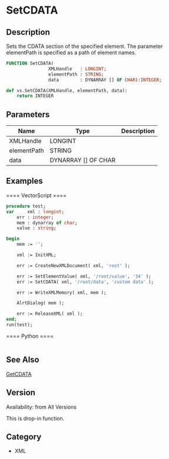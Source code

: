 # SetCDATA

## Description
Sets the CDATA section of the specified element. The parameter elementPath is specified as a path of element names.

```pascal
FUNCTION SetCDATA(
				XMLHandle   : LONGINT;
				elementPath : STRING;
				data        : DYNARRAY [] OF CHAR):INTEGER;
```

```python
def vs.SetCDATA(XMLHandle, elementPath, data):
    return INTEGER
```

## Parameters
|Name|Type|Description|
|---|---|---|
|XMLHandle|LONGINT|   |
|elementPath|STRING|   |
|data|DYNARRAY [] OF CHAR|   |

## Examples
==== VectorScript ====
```pascal
procedure test;
var 	xml : longint;
	err : integer;
	mem : dynarray of char;
	value : string;

begin
	mem := '';

	xml := InitXML;	

	err := CreateNewXMLDocument( xml, 'root' );

	err := SetElementValue( xml, '/root/value', '34' );
	err := SetCDATA( xml, '/root/data', 'custom data' );

	err := WriteXMLMemory( xml, mem );

	AlrtDialog( mem );

	err := ReleaseXML( xml );
end;
run(test);
```
==== Python ====
```python

```

## See Also
[GetCDATA](GetCDATA.md)

## Version
Availability: from All Versions

This is drop-in function.

## Category
* XML


